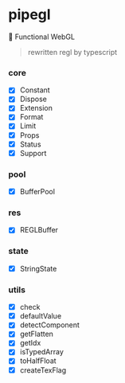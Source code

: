# pipegl
👑 Functional WebGL

> rewritten regl by typescript

### core ###
- [x] Constant
- [x] Dispose
- [x] Extension
- [x] Format
- [x] Limit
- [x] Props
- [x] Status
- [x] Support

### pool ###
- [x] BufferPool

### res ###
- [x] REGLBuffer

### state ###
- [x] StringState

### utils ###
- [x] check
- [x] defaultValue
- [x] detectComponent
- [x] getFlatten
- [x] getIdx
- [x] isTypedArray
- [x] toHalfFloat
- [x] createTexFlag